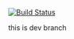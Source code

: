 [![Build Status](https://travis-ci.org/Labibme/calculatrice.svg?branch=develop)](https://travis-ci.org/Labibme/calculatrice)

this is dev branch
